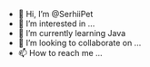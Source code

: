 - 👋 Hi, I’m @SerhiiPet
- 👀 I’m interested in ...
- 🌱 I’m currently learning Java
- 💞️ I’m looking to collaborate on ...
- 📫 How to reach me ...

<!---
SerhiiPet/SerhiiPet is a ✨ special ✨ repository because its `README.md` (this file) appears on your GitHub profile.
You can click the Preview link to take a look at your changes.
--->
